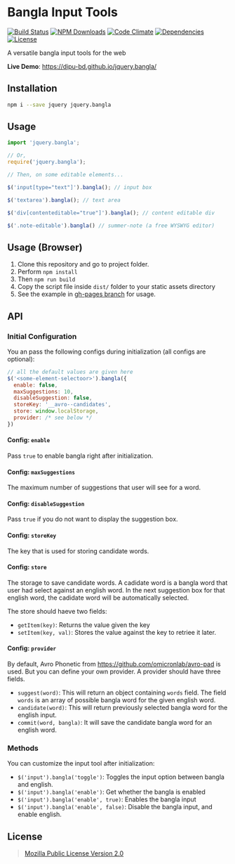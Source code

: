 # Bangla Input Tools


  [![Build Status](https://travis-ci.org/dipu-bd/jquery.bangla.svg?branch=master)](https://travis-ci.org/dipu-bd/jquery.bangla)
  [![NPM Downloads](https://img.shields.io/npm/dt/jquery.bangla.svg)](https://www.npmjs.com/package/jquery.bangla)
  [![Code Climate](https://img.shields.io/codeclimate/github/dipu-bd/jquery.bangla.svg)](https://codeclimate.com/github/dipu-bd/jquery.bangla)
  [![Dependencies]("https://david-dm.org/dipu-bd/jquery.bangla.svg)](https://david-dm.org/dipu-bd/jquery.bangla)
  [![License](https://img.shields.io/npm/l/vue-weather-widget.svg)](https://github.com/dipu-bd/vue-weather-widget/blob/master/LICENSE)


A versatile bangla input tools for the web

**Live Demo**: https://dipu-bd.github.io/jquery.bangla/ 

## Installation

```bash
npm i --save jquery jquery.bangla
```

## Usage

```javascript
import 'jquery.bangla';

// Or,
require('jquery.bangla');

// Then, on some editable elements...

$('input[type="text"]').bangla(); // input box

$('textarea').bangla(); // text area

$('div[contenteditable="true"]').bangla(); // content editable div

$('.note-editable').bangla() // summer-note (a free WYSWYG editor)
```

## Usage (Browser)

1. Clone this repository and go to project folder.
2. Perform `npm install`
3. Then `npm run build`
4. Copy the script file inside `dist/` folder to your static assets directory
5. See the example in [gh-pages branch](https://github.com/dipu-bd/jquery.bangla/blob/gh-pages/index.html) for usage.

## API

### Initial Configuration

You an pass the following configs during initialization (all configs are optional):

```javascript
// all the default values are given here
$('<some-element-selectoor>').bangla({
  enable: false,
  maxSuggestions: 10,
  disableSuggestion: false,
  storeKey: '__avro--candidates',
  store: window.localStorage,
  provider: /* see below */
})
```

#### Config: `enable`

Pass `true` to enable bangla right after initialization.

#### Config: `maxSuggestions`

The maximum number of suggestions that user will see for a word.

#### Config: `disableSuggestion`

Pass `true` if you do not want to display the suggestion box.

#### Config: `storeKey`

The key that is used for storing candidate words.

#### Config: `store`

The storage to save candidate words. A cadidate word is a bangla word that user had select against an english word. In the next suggestion box for that english word, the cadidate word will be automatically selected.

The store should haeve two fields:

- `getItem(key)`: Returns the value given the key
- `setItem(key, val)`: Stores the value against the key to retriee it later.

#### Config: `provider`

By default, Avro Phonetic from https://github.com/omicronlab/avro-pad is used. But you can define your own provider. A provider should have three fields.

- `suggest(word)`: This will return an object containing `words` field. The field `words` is an array of possible bangla word for the given english word.
- `candidate(word)`: This will return previously selected bangla word for the english input.
- `commit(word, bangla)`: It will save the candidate bangla word for an english word.

### Methods

You can customize the input tool after initialization:

- `$('input').bangla('toggle')`: Toggles the input option between bangla and english.
- `$('input').bangla('enable')`: Get whether the bangla is enabled
- `$('input').bangla('enable', true)`: Enables the bangla input
- `$('input').bangla('enable', false)`: Disable the bangla input, and enable english.

## License

> [Mozilla Public License Version 2.0](https://github.com/dipu-bd/jquery.bangla/blob/master/LICENSE)
